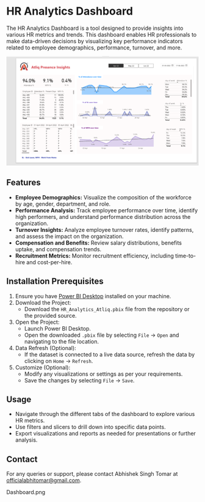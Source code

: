 # HR Analytics Dashboard

The HR Analytics Dashboard is a tool designed to provide insights into various HR metrics and trends. This dashboard enables HR professionals to make data-driven decisions by visualizing key performance indicators related to employee demographics, performance, turnover, and more.

![HR Analytics Dashboard Screenshot](Dashboard.png)

## Features

- **Employee Demographics:** Visualize the composition of the workforce by age, gender, department, and role.
- **Performance Analysis:** Track employee performance over time, identify high performers, and understand performance distribution across the organization.
- **Turnover Insights:** Analyze employee turnover rates, identify patterns, and assess the impact on the organization.
- **Compensation and Benefits:** Review salary distributions, benefits uptake, and compensation trends.
- **Recruitment Metrics:** Monitor recruitment efficiency, including time-to-hire and cost-per-hire.

## Installation Prerequisites

1. Ensure you have [Power BI Desktop](https://www.microsoft.com/en-us/download/details.aspx?id=58494) installed on your machine.
2. Download the Project:
   - Download the `HR_Analytics_Atliq.pbix` file from the repository or the provided source.
3. Open the Project:
   - Launch Power BI Desktop.
   - Open the downloaded `.pbix` file by selecting `File` -> `Open` and navigating to the file location.
4. Data Refresh (Optional):
   - If the dataset is connected to a live data source, refresh the data by clicking on `Home` -> `Refresh`.
5. Customize (Optional):
   - Modify any visualizations or settings as per your requirements.
   - Save the changes by selecting `File` -> `Save`.

## Usage

- Navigate through the different tabs of the dashboard to explore various HR metrics.
- Use filters and slicers to drill down into specific data points.
- Export visualizations and reports as needed for presentations or further analysis.

## Contact

For any queries or support, please contact Abhishek Singh Tomar at [officialabhitomar@gmail.com](mailto:officialabhitomar@gmail.com).

Dashboard.png
